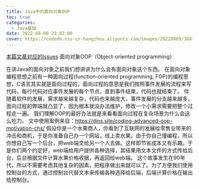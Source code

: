 ```yaml
---
title: Java中的面向对象OOP
toc: true
categories:
  - Java基础
date: 2022-08-08 23:02:00
cover: https://codedm.oss-cn-hangzhou.aliyuncs.com/images/20220809/368fdfeac11741259485eb88646996a4.png?x-oss-process=style/codedm
---
```


[本篇文章对应的Issues](https://github.com/Code-dm/Re-learning-Java/issues/7)
面向对象OOP（Object-oriented programming）
<!-- more -->

在讲Java的面向对象之前我们想讲讲为什么会有面向对象这个东西。
在面向对象编程思想之前有一种面向过程(function-oriented programming, FOP)的编程思想，C语言其实就是面向过程的，面向过程的意思是我们按照事件发展的流程来写代码，每行代码对应事件发展的每个节点，直到事件结束，代码也就结束了。
伴随着软件的发展，需求越来越复杂，代码也来越庞大，事件发展的分支越来越多，面向过程的弊端就凸显了，因为根本就没办法维护，修改一个小需求需要把整个过程走一遍。
我们理解OOP的最好办法就是来看看面向过程在复杂场景为什么会这么吃力。
文中使用案例来自：https://dins.site/coding-advanced-oop-motivation-chs/
假设你是一个水果商人，你看到了互联网的发展给零售业带来的冲击和商机，于是你准备自己办一个网站，线上卖水果。由于你自己懂编程，所以你想自己写一个后台，把web端交给另一个人去做。这样即节省成本又有乐趣。于是你们两个约定好，web端给用户提供各种选择，其结果用文本文件的方式传给后台，后台根据文件计算水果价格收据，再返回给web端。
这个故事发生在90年代，所以不需要考虑其他复杂的因素，把程序做出来就可以了。为了方便我们使用控制台的方式，通过控制台代替文本来传输各种选择给后端，后端计算价格在输出给控制台。
